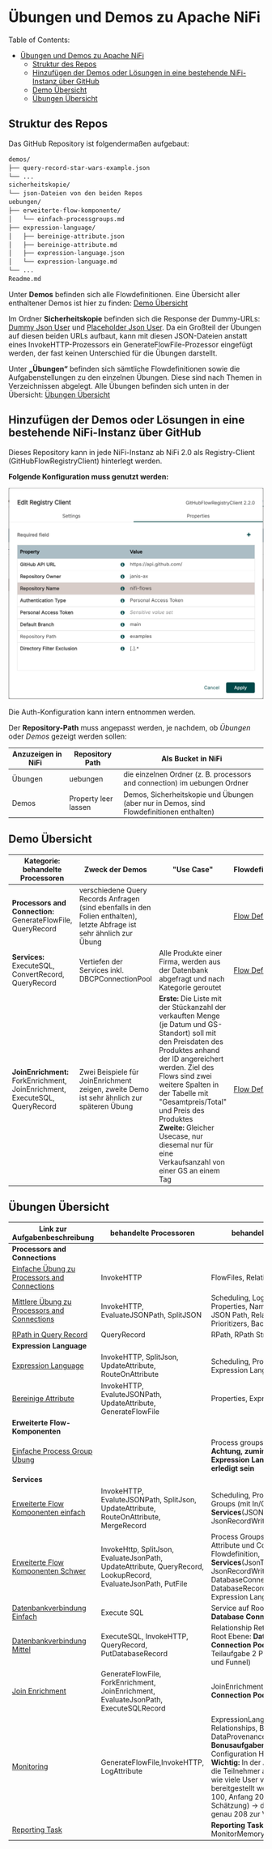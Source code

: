 # Übungen und Demos zu Apache NiFi

Table of Contents:

- [Übungen und Demos zu Apache NiFi](#übungen-und-demos-zu-apache-nifi)
  - [Struktur des Repos](#struktur-des-repos)
  - [Hinzufügen der Demos oder Lösungen in eine bestehende NiFi-Instanz über GitHub](#hinzufügen-der-demos-oder-lösungen-in-eine-bestehende-nifi-instanz-über-github)
  - [Demo Übersicht](#demo-übersicht)
  - [Übungen Übersicht](#übungen-übersicht)

## Struktur des Repos

Das GitHub Repository ist folgendermaßen aufgebaut:

```txt
demos/
├── query-record-star-wars-example.json
└── ...
sicherheitskopie/
└── json-Dateien von den beiden Repos
uebungen/
├── erweiterte-flow-komponente/
│   └── einfach-processgroups.md
├── expression-language/
│   ├── bereinige-attribute.json
│   ├── bereinige-attribute.md
│   ├── expression-language.json
│   └── expression-language.md
└── ...
Readme.md
```

Unter **Demos** befinden sich alle Flowdefinitionen. Eine Übersicht aller enthaltener Demos ist hier zu finden: [Demo Übersicht](#demo-übersicht)

Im Ordner **Sicherheitskopie** befinden sich die Response der Dummy-URLs: [Dummy Json User](https://dummyjson.com/users) und [Placeholder Json User](https://jsonplaceholder.typicode.com/users). Da ein Großteil der Übungen auf diesen beiden URLs aufbaut, kann mit diesen JSON-Dateien anstatt eines InvokeHTTP-Prozessors ein GenerateFlowFile-Prozessor eingefügt werden, der fast keinen Unterschied für die Übungen darstellt.

Unter **„Übungen“** befinden sich sämtliche Flowdefinitionen sowie die Aufgabenstellungen zu den einzelnen Übungen.
Diese sind nach Themen in Verzeichnissen abgelegt. Alle Übungen befinden sich unten in der Übersicht: [Übungen Übersicht](#übungen-übersicht)

## Hinzufügen der Demos oder Lösungen in eine bestehende NiFi-Instanz über GitHub

Dieses Repository kann in jede NiFi-Instanz ab NiFi 2.0 als Registry-Client (GitHubFlowRegistryClient) hinterlegt werden.

**Folgende Konfiguration muss genutzt werden:**

![GitHub FlowRegistry-Client](/doc/images/githubclient.png)

Die Auth-Konfiguration kann intern entnommen werden.

Der **Repository-Path** muss angepasst werden, je nachdem, ob *Übungen* oder *Demos* gezeigt werden sollen:

| Anzuzeigen in NiFi  | Repository Path | Als Bucket in NiFi|
| --------------- | ---------- | ---------- |
| Übungen  | uebungen | die einzelnen Ordner (z. B. processors and connection) im uebungen Ordner |
| Demos | Property leer lassen | Demos, Sicherheitskopie und Übungen (aber nur in Demos, sind Flowdefinitionen  enthalten) |

## Demo Übersicht

| Kategorie: behandelte Processoren  | Zweck der Demos | "Use Case" | Flowdefinition |
| --------------- | ---------- |----|----|
| **Processors and Connection:** GenerateFlowFile, QueryRecord | verschiedene Query Records Anfragen (sind ebenfalls in den Folien enthalten), letzte Abfrage ist sehr ähnlich zur Übung | |[Flow Defintion](/demos/query-record-star-wars-example.json)|
| **Services:** ExecuteSQL, ConvertRecord, QueryRecord | Vertiefen der Services inkl. DBCPConnectionPool | Alle Produkte einer Firma, werden aus der Datenbank abgefragt und nach Kategorie geroutet |[Flow Defintion](/demos/product-data-routing.json)|
| **JoinEnrichment:** ForkEnrichment, JoinEnrichment, ExecuteSQL, QueryRecord  | Zwei Beispiele für JoinEnrichment zeigen, zweite Demo ist sehr ähnlich zur späteren Übung | **Erste:** Die Liste mit der Stückanzahl der verkauften Menge (je Datum und GS-Standort) soll mit den Preisdaten des Produktes anhand der ID angereichert werden. Ziel des Flows sind zwei weitere Spalten in der Tabelle mit "Gesamtpreis/Total" und Preis des Produktes</br> **Zweite:** Gleicher Usecase, nur diesemal nur für eine Verkaufsanzahl von einer GS an einem Tag |[Flow Defintion](/demos/product-data-join-enrichment.json)|

## Übungen Übersicht

| Link zur Aufgabenbeschreibung | behandelte Processoren | behandelte Themen | Level | Flowdefinition |
| ----- | ---------- | ---------- |----|----|
| **Processors and Connections** |||||
| [Einfache Übung zu Processors and Connections](/uebungen/processors-and-connection/einfach-processors-and-connections.md) | InvokeHTTP | FlowFiles, Relationships, Funnel | sehr leicht | nicht nötig |
| [Mittlere Übung zu Processors and Connections](/uebungen/processors-and-connection/mittel-processors-and-connections.md) | InvokeHTTP, EvaluateJSONPath, SplitJSON | Scheduling, Log-Level, Properties, Namensänderung, JSON Path, Relationships, Prioritizers, Back Pressure | mittel | [Flowdefinition](uebungen/processors-and-connection/mittel-processors-and-connections.json) |
| [RPath in Query Record](/uebungen/processors-and-connection/rpath-with-query-record.md) | QueryRecord | RPath, RPath String |mittel|[Flowdefinition](uebungen/processors-and-connection/rpath-in-query-record.json)|
| **Expression Language** |||||
| [Expression Language](/uebungen/expression-language/expression-language.md) | InvokeHTTP, SplitJson, UpdateAttribute, RouteOnAttribute | Scheduling, Properties, Expression Language, JsonPath | leicht | [Flowdefinition](uebungen/expression-language/expression-language.json) |
| [Bereinige Attribute](/uebungen/expression-language/bereinige-attribute.md) | InvokeHTTP, EvaluteJSONPath, UpdateAttribute, GenerateFlowFile | Properties, Expression Language | leicht | [Flowdefinition](uebungen/expression-language/expression-language.json) |
| **Erweiterte Flow-Komponenten** |||||
| [Einfache Process Group Übung](/uebungen/erweiterte-flow-komponenten/einfach-processgroups.md) | | Process groups, In/Out Port, **Achtung, zumindest die Expression Language muss erledigt sein** | sehr leicht | nicht nötig |
| **Services** |||||
| [Erweiterte Flow Komponenten einfach](/uebungen/services/einfach-erweiterte-flow-komponenten.md) | InvokeHTTP, EvaluteJSONPath, SplitJson, UpdateAttribute, RouteOnAttribute, MergeRecord | Scheduling, Properties, Process Groups (mit In/Out Port), **Services**(JSONTreeReader, JsonRecordWriter) | leicht | [Flowdefinition](uebungen/services/einfach-erweiterte-flow-komponenten.json) |
| [Erweiterte Flow Komponenten Schwer](/uebungen/services/schwer-erweiterte-flow-komponenten.md) | InvokeHttp, SplitJson, EvaluateJsonPath, UpdateAttribute, QueryRecord, LookupRecord, EvaluateJsonPath, PutFile | Process Groups, Arbeiten mit Attribute und Content, Flowdefinition, **Services**(JsonTreeReader, JsonRecordWriter, DatabaseConnectionPool, DatabaseRecordLookupService), Expression Language | schwer |[Flowdefinition](uebungen/services/schwer-erweiterte-flow-komponente.json)|
| [Datenbankverbindung Einfach](/uebungen/services/einfach-datenbankverbindung.md) | Execute SQL | Service auf Root Ebene: **Database Connection Pool**| leicht | [Flowdefinition](uebungen/services/einfach-datenbankverbindung.json) |
| [Datenbankverbindung Mittel](/uebungen/services/mittel-datenbankverbindung.md) | ExecuteSQL, InvokeHTTP, QueryRecord, PutDatabaseRecord | Relationship Retry, Service auf Root Ebene: **Database Connection Pool** (zusätzlich in Teilaufgabe 2 Process Groups und Funnel) | mittel | [Flowdefinition](uebungen/services/mittel-datenbankverbindung.json) |
| [Join Enrichment](/uebungen/join-enrichment/join-enrichment.md)|GenerateFlowFile, ForkEnrichment, JoinEnrichment, EvaluateJsonPath, ExecuteSQLRecord|JoinEnrichment, **Database Connection Pool**|mittel|[Flowdefinition](uebungen/services/join-enrichment.json)|
| [Monitoring](/uebungen/services/monitoring.md)|GenerateFlowFile,InvokeHTTP, LogAttribute | ExpressionLanguage, Relationships, Bulletin Board, DataProvenance (inkl. Lineage), **Bonusaufgaben:** Flow Configuration History, Summary </br> **Wichtig:** In der Aufgabe sollen die Teilnehmer auch abschätzen, wie viele User von der API bereitgestellt werden. (Ende 100, Anfang 200 ist eine gute Schätzung) -> die API stellt genau 208 zur Verfügung |mittel|[Flowdefinition](uebungen/services/monitoring.json)|
| [Reporting Task](/uebungen/services/reporting-task.md)||**Reporting Task:** MonitorMemory, NiFi API | leicht/mittel | keine vonnöten |
